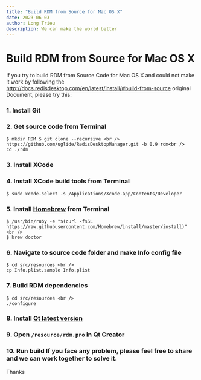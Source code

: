```yaml
---
title: "Build RDM from Source for Mac OS X"
date: 2023-06-03
author: Long Trieu
description: We can make the world better
---
```


# Build RDM from Source for Mac OS X

If you try to build RDM from Source Code for Mac OS X and could not make it work by following the http://docs.redisdesktop.com/en/latest/install/#build-from-source original Document, please try this:

### 1. Install Git
### 2. Get source code from Terminal
```
$ mkdir RDM $ git clone --recursive <br />
https://github.com/uglide/RedisDesktopManager.git -b 0.9 rdm<br />
cd ./rdm
```

### 3. Install XCode
### 4. Install XCode build tools from Terminal
```
$ sudo xcode-select -s /Applications/Xcode.app/Contents/Developer
```

### 5. Install [Homebrew](https://brew.sh/) from Terminal
```
$ /usr/bin/ruby -e "$(curl -fsSL
https://raw.githubusercontent.com/Homebrew/install/master/install)" <br />
$ brew doctor
```

### 6. Navigate to source code folder and make Info config file
```
$ cd src/resources <br />
cp Info.plist.sample Info.plist
```

### 7. Build RDM dependencies
```
$ cd src/resources <br />
./configure
```

### 8. Install [Qt latest version](https://www.qt.io/download#section-2)

### 9. Open `/resource/rdm.pro` in Qt Creator

### 10. Run build If you face any problem, please feel free to share and we can work together to solve it.

Thanks
